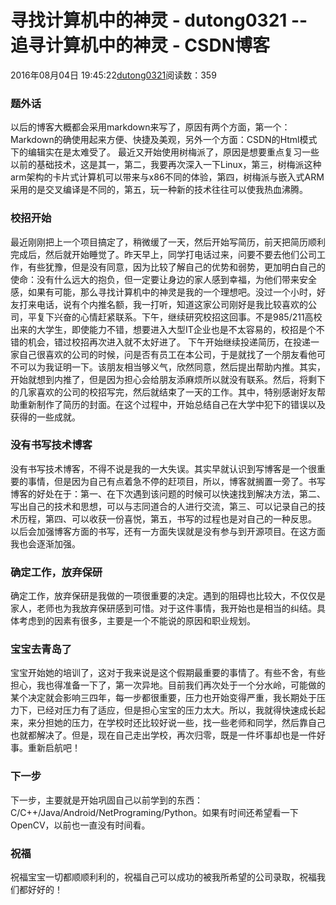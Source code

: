 # 寻找计算机中的神灵 - dutong0321 -- 追寻计算机中的神灵 - CSDN博客
2016年08月04日 19:45:22[dutong0321](https://me.csdn.net/dutong0321)阅读数：359
### 题外话
以后的博客大概都会采用markdown来写了，原因有两个方面，第一个：Markdown的确使用起来方便、快捷及美观，另外一个方面：CSDN的Html模式下的编辑实在是太难受了。 
  最近又开始使用树梅派了，原因是想要重点复习一些以前的基础技术，这是其一，第二，我要再次深入一下Linux，第三，树梅派这种arm架构的卡片式计算机可以带来与x86不同的体验，第四，树梅派与嵌入式ARM采用的是交叉编译是不同的，第五，玩一种新的技术往往可以使我热血沸腾。
### 校招开始
最近刚刚把上一个项目搞定了，稍微缓了一天，然后开始写简历，前天把简历顺利完成后，然后就开始睡觉了。昨天早上，同学打电话过来，问要不要去他们公司工作，有些犹豫，但是没有同意，因为比较了解自己的优势和弱势，更加明白自己的使命：没有什么远大的抱负，但一定要让身边的家人感到幸福，为他们带来安全感，如果有可能，那么寻找计算机中的神灵是我的一个理想吧。没过一个小时，好友打来电话，说有个内推名额，我一打听，知道这家公司刚好是我比较喜欢的公司，平复下兴奋的心情赶紧联系。下午，继续研究校招这回事。不是985/211高校出来的大学生，即使能力不错，想要进入大型IT企业也是不太容易的，校招是个不错的机会，错过校招再次进入就不太好进了。 
  下午开始继续投递简历，在投递一家自己很喜欢的公司的时候，问是否有员工在本公司，于是就找了一个朋友看他可不可以为我证明一下。该朋友相当够义气，欣然同意，然后提出帮助内推。其实，开始就想到内推了，但是因为担心会给朋友添麻烦所以就没有联系。然后，将剩下的几家喜欢的公司的校招写完，然后就结束了一天的工作。其中，特别感谢好友帮助重新制作了简历的封面。在这个过程中，开始总结自己在大学中犯下的错误以及获得的一些成就。
### 没有书写技术博客
没有书写技术博客，不得不说是我的一大失误。其实早就认识到写博客是一个很重要的事情，但是因为自己有点着急不停的赶项目，所以，博客就搁置一旁了。书写博客的好处在于：第一、在下次遇到该问题的时候可以快速找到解决方法，第二、写出自己的技术和思想，可以与志同道合的人进行交流，第三、可以记录自己的技术历程，第四、可以收获一份喜悦，第五，书写的过程也是对自己的一种反思。 
  以后会加强博客方面的书写，还有一方面失误就是没有参与到开源项目。在这方面我也会逐渐加强。
### 确定工作，放弃保研
确定工作，放弃保研是我做的一项很重要的决定。遇到的阻碍也比较大，不仅仅是家人，老师也为我放弃保研感到可惜。对于这件事情，我开始也是相当的纠结。具体考虑到的因素有很多，主要是一个不能说的原因和职业规划。
### 宝宝去青岛了
宝宝开始她的培训了，这对于我来说是这个假期最重要的事情了。有些不舍，有些担心，我也得准备一下了，第一次异地。目前我们再次处于一个分水岭，可能做的某个决定就会影响三四年，每一步都很重要，压力也开始变得严重，我长期处于压力下，已经对压力有了适应，但是担心宝宝的压力太大。所以，我就得快速成长起来，来分担她的压力，在学校时还比较好说一些，找一些老师和同学，然后靠自己也就都解决了。但是，现在自己走出学校，再次归零，既是一件坏事却也是一件好事。重新启航吧！
### 下一步
下一步，主要就是开始巩固自己以前学到的东西：C/C++/Java/Android/NetPrograming/Python。如果有时间还希望看一下OpenCV，以前也一直没有时间看。
### 祝福
祝福宝宝一切都顺顺利利的，祝福自己可以成功的被我所希望的公司录取，祝福我们都好好的！
